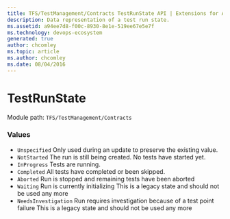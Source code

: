 ```yaml
---
title: TFS/TestManagement/Contracts TestRunState API | Extensions for Azure DevOps Services
description: Data representation of a test run state.
ms.assetid: a94ee7d8-f00c-8930-8e1e-519ee67e5e7f
ms.technology: devops-ecosystem
generated: true
author: chcomley
ms.topic: article
ms.author: chcomley
ms.date: 08/04/2016
---
```


# TestRunState

Module path: `TFS/TestManagement/Contracts`

### Values

- `Unspecified` Only used during an update to preserve the existing value.
- `NotStarted` The run is still being created. No tests have started yet.
- `InProgress` Tests are running.
- `Completed` All tests have completed or been skipped.
- `Aborted` Run is stopped and remaining tests have been aborted
- `Waiting` Run is currently initializing This is a legacy state and should not be used any more
- `NeedsInvestigation` Run requires investigation because of a test point failure This is a legacy state and should not be used any more
